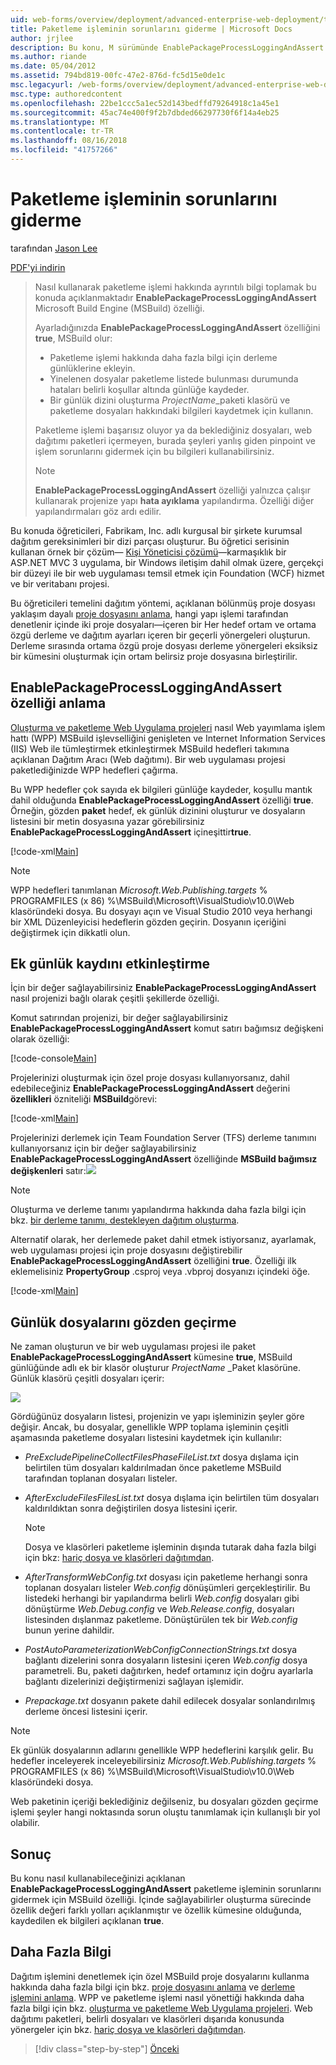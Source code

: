```yaml
---
uid: web-forms/overview/deployment/advanced-enterprise-web-deployment/troubleshooting-the-packaging-process
title: Paketleme işleminin sorunlarını giderme | Microsoft Docs
author: jrjlee
description: Bu konu, M sürümünde EnablePackageProcessLoggingAndAssert özelliğini kullanarak paketleme işlemi hakkında ayrıntılı bilgi nasıl Toplayabileceğiniz açıklar...
ms.author: riande
ms.date: 05/04/2012
ms.assetid: 794bd819-00fc-47e2-876d-fc5d15e0de1c
msc.legacyurl: /web-forms/overview/deployment/advanced-enterprise-web-deployment/troubleshooting-the-packaging-process
msc.type: authoredcontent
ms.openlocfilehash: 22be1ccc5a1ec52d143bedffd79264918c1a45e1
ms.sourcegitcommit: 45ac74e400f9f2b7dbded66297730f6f14a4eb25
ms.translationtype: MT
ms.contentlocale: tr-TR
ms.lasthandoff: 08/16/2018
ms.locfileid: "41757266"
---
```

<a name="troubleshooting-the-packaging-process"></a>Paketleme işleminin sorunlarını giderme
====================
tarafından [Jason Lee](https://github.com/jrjlee)

[PDF'yi indirin](https://msdnshared.blob.core.windows.net/media/MSDNBlogsFS/prod.evol.blogs.msdn.com/CommunityServer.Blogs.Components.WeblogFiles/00/00/00/63/56/8130.DeployingWebAppsInEnterpriseScenarios.pdf)

> Nasıl kullanarak paketleme işlemi hakkında ayrıntılı bilgi toplamak bu konuda açıklanmaktadır **EnablePackageProcessLoggingAndAssert** Microsoft Build Engine (MSBuild) özelliği.
> 
> Ayarladığınızda **EnablePackageProcessLoggingAndAssert** özelliğini **true**, MSBuild olur:
> 
> - Paketleme işlemi hakkında daha fazla bilgi için derleme günlüklerine ekleyin.
> - Yinelenen dosyalar paketleme listede bulunması durumunda hataları belirli koşullar altında günlüğe kaydeder.
> - Bir günlük dizini oluşturma *ProjectName*\_paketi klasörü ve paketleme dosyaları hakkındaki bilgileri kaydetmek için kullanın.
> 
> Paketleme işlemi başarısız oluyor ya da beklediğiniz dosyaları, web dağıtımı paketleri içermeyen, burada şeyleri yanlış giden pinpoint ve işlem sorunlarını gidermek için bu bilgileri kullanabilirsiniz.
> 
> > [!NOTE]
> > **EnablePackageProcessLoggingAndAssert** özelliği yalnızca çalışır kullanarak projenize yapı **hata ayıklama** yapılandırma. Özelliği diğer yapılandırmaları göz ardı edilir.


Bu konuda öğreticileri, Fabrikam, Inc. adlı kurgusal bir şirkete kurumsal dağıtım gereksinimleri bir dizi parçası oluşturur. Bu öğretici serisinin kullanan örnek bir çözüm&#x2014; [Kişi Yöneticisi çözümü](../web-deployment-in-the-enterprise/the-contact-manager-solution.md)&#x2014;karmaşıklık bir ASP.NET MVC 3 uygulama, bir Windows iletişim dahil olmak üzere, gerçekçi bir düzeyi ile bir web uygulaması temsil etmek için Foundation (WCF) hizmet ve bir veritabanı projesi.

Bu öğreticileri temelini dağıtım yöntemi, açıklanan bölünmüş proje dosyası yaklaşım dayalı [proje dosyasını anlama](../web-deployment-in-the-enterprise/understanding-the-project-file.md), hangi yapı işlemi tarafından denetlenir içinde iki proje dosyaları&#x2014;içeren bir Her hedef ortam ve ortama özgü derleme ve dağıtım ayarları içeren bir geçerli yönergeleri oluşturun. Derleme sırasında ortama özgü proje dosyası derleme yönergeleri eksiksiz bir kümesini oluşturmak için ortam belirsiz proje dosyasına birleştirilir.

## <a name="understanding-the-enablepackageprocessloggingandassert-property"></a>EnablePackageProcessLoggingAndAssert özelliği anlama

[Oluşturma ve paketleme Web Uygulama projeleri](../web-deployment-in-the-enterprise/building-and-packaging-web-application-projects.md) nasıl Web yayımlama işlem hattı (WPP) MSBuild işlevselliğini genişleten ve Internet Information Services (IIS) Web ile tümleştirmek etkinleştirmek MSBuild hedefleri takımına açıklanan Dağıtım Aracı (Web dağıtımı). Bir web uygulaması projesi paketlediğinizde WPP hedefleri çağırma.

Bu WPP hedefler çok sayıda ek bilgileri günlüğe kaydeder, koşullu mantık dahil olduğunda **EnablePackageProcessLoggingAndAssert** özelliği **true**. Örneğin, gözden **paket** hedef, ek günlük dizinini oluşturur ve dosyaların listesini bir metin dosyasına yazar görebilirsiniz **EnablePackageProcessLoggingAndAssert** içineşittir**true**.


[!code-xml[Main](troubleshooting-the-packaging-process/samples/sample1.xml)]


> [!NOTE]
> WPP hedefleri tanımlanan *Microsoft.Web.Publishing.targets* % PROGRAMFILES (x 86) %\MSBuild\Microsoft\VisualStudio\v10.0\Web klasöründeki dosya. Bu dosyayı açın ve Visual Studio 2010 veya herhangi bir XML Düzenleyicisi hedeflerin gözden geçirin. Dosyanın içeriğini değiştirmek için dikkatli olun.


## <a name="enabling-the-additional-logging"></a>Ek günlük kaydını etkinleştirme

İçin bir değer sağlayabilirsiniz **EnablePackageProcessLoggingAndAssert** nasıl projenizi bağlı olarak çeşitli şekillerde özelliği.

Komut satırından projenizi, bir değer sağlayabilirsiniz **EnablePackageProcessLoggingAndAssert** komut satırı bağımsız değişkeni olarak özelliği:


[!code-console[Main](troubleshooting-the-packaging-process/samples/sample2.cmd)]


Projelerinizi oluşturmak için özel proje dosyası kullanıyorsanız, dahil edebileceğiniz **EnablePackageProcessLoggingAndAssert** değerini **özellikleri** özniteliği **MSBuild**görevi:


[!code-xml[Main](troubleshooting-the-packaging-process/samples/sample3.xml)]


Projelerinizi derlemek için Team Foundation Server (TFS) derleme tanımını kullanıyorsanız için bir değer sağlayabilirsiniz **EnablePackageProcessLoggingAndAssert** özelliğinde **MSBuild bağımsız değişkenleri** satır:![](troubleshooting-the-packaging-process/_static/image1.png)

> [!NOTE]
> Oluşturma ve derleme tanımı yapılandırma hakkında daha fazla bilgi için bkz. [bir derleme tanımı, destekleyen dağıtım oluşturma](../configuring-team-foundation-server-for-web-deployment/creating-a-build-definition-that-supports-deployment.md).


Alternatif olarak, her derlemede paket dahil etmek istiyorsanız, ayarlamak, web uygulaması projesi için proje dosyasını değiştirebilir **EnablePackageProcessLoggingAndAssert** özelliğini **true**. Özelliği ilk eklemelisiniz **PropertyGroup** .csproj veya .vbproj dosyanızı içindeki öğe.


[!code-xml[Main](troubleshooting-the-packaging-process/samples/sample4.xml)]


## <a name="reviewing-the-log-files"></a>Günlük dosyalarını gözden geçirme

Ne zaman oluşturun ve bir web uygulaması projesi ile paket **EnablePackageProcessLoggingAndAssert** kümesine **true**, MSBuild günlüğünde adlı ek bir klasör oluşturur *ProjectName* \_Paket klasörüne. Günlük klasörü çeşitli dosyaları içerir:

![](troubleshooting-the-packaging-process/_static/image2.png)

Gördüğünüz dosyaların listesi, projenizin ve yapı işleminizin şeyler göre değişir. Ancak, bu dosyalar, genellikle WPP toplama işleminin çeşitli aşamasında paketleme dosyaları listesini kaydetmek için kullanılır:

- *PreExcludePipelineCollectFilesPhaseFileList.txt* dosya dışlama için belirtilen tüm dosyaları kaldırılmadan önce paketleme MSBuild tarafından toplanan dosyaları listeler.
- *AfterExcludeFilesFilesList.txt* dosya dışlama için belirtilen tüm dosyaları kaldırıldıktan sonra değiştirilen dosya listesini içerir.

    > [!NOTE]
    > Dosya ve klasörleri paketleme işleminin dışında tutarak daha fazla bilgi için bkz: [hariç dosya ve klasörleri dağıtımdan](excluding-files-and-folders-from-deployment.md).
- *AfterTransformWebConfig.txt* dosyası için paketleme herhangi sonra toplanan dosyaları listeler *Web.config* dönüşümleri gerçekleştirilir. Bu listedeki herhangi bir yapılandırma belirli *Web.config* dosyaları gibi dönüştürme *Web.Debug.config* ve *Web.Release.config*, dosyaları listesinden dışlanmaz paketleme. Dönüştürülen tek bir *Web.config* bunun yerine dahildir.
- *PostAutoParameterizationWebConfigConnectionStrings.txt* dosya bağlantı dizelerini sonra dosyaların listesini içeren *Web.config* dosya parametreli. Bu, paketi dağıtırken, hedef ortamınız için doğru ayarlarla bağlantı dizelerinizi değiştirmenizi sağlayan işlemidir.
- *Prepackage.txt* dosyanın pakete dahil edilecek dosyalar sonlandırılmış derleme öncesi listesini içerir.

> [!NOTE]
> Ek günlük dosyalarının adlarını genellikle WPP hedeflerini karşılık gelir. Bu hedefler inceleyerek inceleyebilirsiniz *Microsoft.Web.Publishing.targets* % PROGRAMFILES (x 86) %\MSBuild\Microsoft\VisualStudio\v10.0\Web klasöründeki dosya.


Web paketinin içeriği beklediğiniz değilseniz, bu dosyaları gözden geçirme işlemi şeyler hangi noktasında sorun oluştu tanımlamak için kullanışlı bir yol olabilir.

## <a name="conclusion"></a>Sonuç

Bu konu nasıl kullanabileceğinizi açıklanan **EnablePackageProcessLoggingAndAssert** paketleme işleminin sorunlarını gidermek için MSBuild özelliği. İçinde sağlayabilirler oluşturma sürecinde özellik değeri farklı yolları açıklanmıştır ve özellik kümesine olduğunda, kaydedilen ek bilgileri açıklanan **true**.

## <a name="further-reading"></a>Daha Fazla Bilgi

Dağıtım işlemini denetlemek için özel MSBuild proje dosyalarını kullanma hakkında daha fazla bilgi için bkz. [proje dosyasını anlama](../web-deployment-in-the-enterprise/understanding-the-project-file.md) ve [derleme işlemini anlama](../web-deployment-in-the-enterprise/understanding-the-build-process.md). WPP ve paketleme işlemi nasıl yönettiği hakkında daha fazla bilgi için bkz. [oluşturma ve paketleme Web Uygulama projeleri](../web-deployment-in-the-enterprise/building-and-packaging-web-application-projects.md). Web dağıtımı paketleri, belirli dosyaları ve klasörleri dışarıda konusunda yönergeler için bkz. [hariç dosya ve klasörleri dağıtımdan](excluding-files-and-folders-from-deployment.md).

> [!div class="step-by-step"]
> [Önceki](running-windows-powershell-scripts-from-msbuild-project-files.md)
